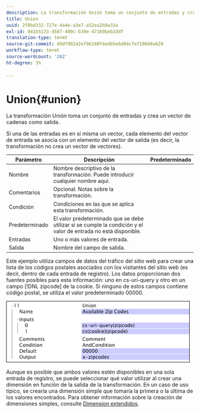 ```yaml
---
description: La transformación Unión toma un conjunto de entradas y crea un vector de cadenas como salida.
title: Union
uuid: 2f8bd332-727e-4a4e-a3e7-a52ea2b0a33a
exl-id: 841b5133-d587-409c-b39e-47169beb2ddf
translation-type: tm+mt
source-git-commit: d9df90242ef96188f4e4b5e6d04cfef196b0a628
workflow-type: tm+mt
source-wordcount: '262'
ht-degree: 3%

---
```


# Union{#union}

La transformación Unión toma un conjunto de entradas y crea un vector de cadenas como salida.

Si una de las entradas es en sí misma un vector, cada elemento del vector de entrada se asocia con un elemento del vector de salida (es decir, la transformación no crea un vector de vectores).

| Parámetro | Descripción | Predeterminado |
|---|---|---|
| Nombre | Nombre descriptivo de la transformación. Puede introducir cualquier nombre aquí. |  |
| Comentarios | Opcional. Notas sobre la transformación. |  |
| Condición | Condiciones en las que se aplica esta transformación. |  |
| Predeterminado | El valor predeterminado que se debe utilizar si se cumple la condición y el valor de entrada no está disponible. |  |
| Entradas | Uno o más valores de entrada. |  |
| Salida | Nombre del campo de salida. |  |

Este ejemplo utiliza campos de datos del tráfico del sitio web para crear una lista de los códigos postales asociados con los visitantes del sitio web (es decir, dentro de cada entrada de registro). Los datos proporcionan dos fuentes posibles para esta información: uno en cs-uri-query y otro en un campo [!DNL zipcode] de la cookie. Si ninguno de estos campos contiene código postal, se utiliza el valor predeterminado 00000.

![](assets/cfg_TransformationType_Union.png)

Aunque es posible que ambos valores estén disponibles en una sola entrada de registro, se puede seleccionar qué valor utilizar al crear una dimensión en función de la salida de la transformación. En un caso de uso típico, se crearía una dimensión simple que tomaría la primera o la última de los valores encontrados. Para obtener información sobre la creación de dimensiones simples, consulte [Dimension extendidos](../../../../../home/c-dataset-const-proc/c-ex-dim/c-abt-ex-dim.md).
